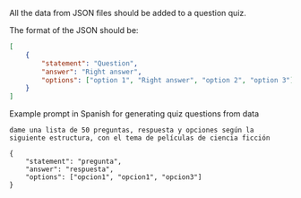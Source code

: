 All the data from JSON files should be added to a question quiz.

The format of the JSON should be:

```json
[
    {
        "statement": "Question",
        "answer": "Right answer",
        "options": ["option 1", "Right answer", "option 2", "option 3"]
    }
]
```

Example prompt in Spanish for generating quiz questions from data

```
dame una lista de 50 preguntas, respuesta y opciones según la siguiente estructura, con el tema de películas de ciencia ficción

{
    "statement": "pregunta",
    "answer": "respuesta",
    "options": ["opcion1", "opcion1", "opcion3"]
}


```